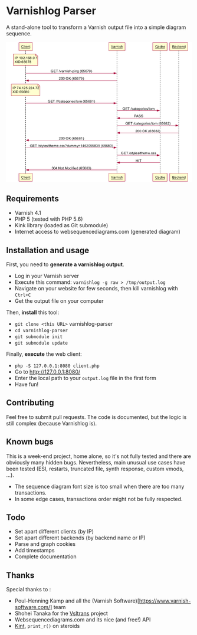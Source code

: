 # Varnishlog Parser

A stand-alone tool to transform a Varnish output file into a simple diagram sequence.

![Screenshot](images/example_output.png)

## Requirements

 * Varnish 4.1
 * PHP 5 (tested with PHP 5.6)
 * Kink library (loaded as Git submodule)
 * Internet access to websequencediagrams.com (generated diagram)

## Installation and usage

First, you need to **generate a varnishlog output**.

 * Log in your Varnish server
 * Execute this command: `varnishlog -g raw > /tmp/output.log`
 * Navigate on your website for few seconds, then kill varnishlog with `Ctrl+C`
 * Get the output file on your computer

Then, **install** this tool:

 * `git clone <this URL>` varnishlog-parser
 * `cd varnishlog-parser`
 * `git submodule init`
 * `git submodule update`

Finally, **execute** the web client:

 * `php -S 127.0.0.1:8080 client.php`
 * Go to http://127.0.0.1:8080/
 * Enter the local path to your `output.log` file in the first form
 * Have fun!

## Contributing

Feel free to submit pull requests. The code is documented, but the logic is still complex (because Varnishlog is).

## Known bugs

This is a week-end project, home alone, so it's not fully tested and there are obviously many hidden bugs. Nevertheless, main unusual use cases have been tested (ESI, restarts, truncated file, synth response, custom vmods, ...).

* The sequence diagram font size is too small when there are too many transactions.
* In some edge cases, transactions order might not be fully respected.


## Todo

* Set apart different clients (by IP)
* Set apart different backends (by backend name or IP)
* Parse and graph cookies
* Add timestamps
* Complete documentation

## Thanks

Special thanks to :

 * Poul-Henning Kamp and all the (Varnish Software)[https://www.varnish-software.com/] team
 * Shohei Tanaka for the [Vsltrans](http://vsltrans.varnish.jp/) project
 * Websequencediagrams.com and its nice (and free!) API
 * [Kint](http://raveren.github.io/kint/), `print_r()` on steroids

